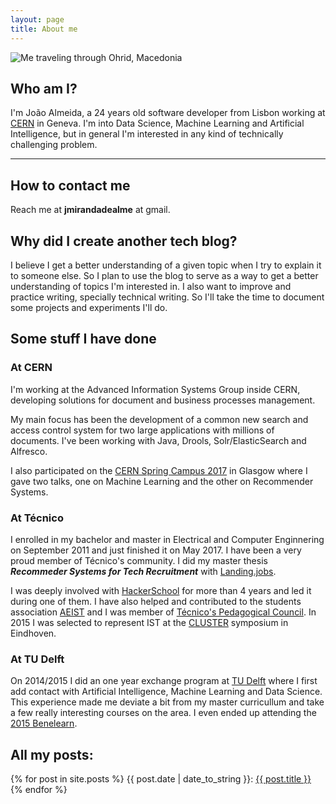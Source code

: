 ```yaml
---
layout: page
title: About me
---
```




![Me traveling through Ohrid, Macedonia](../public/Me_in_Ohrid.JPG)

## Who am I?

I'm João Almeida, a 24 years old software developer from Lisbon working at [CERN](https://cern.ch) in Geneva. I'm into Data Science, Machine Learning and Artificial Intelligence, but in general I'm interested in any kind of technically challenging problem.


-----

## How to contact me

Reach me at __jmirandadealme__ at gmail.

## Why did I create another tech blog?

I believe I get a better understanding of a given topic when I try to explain it to someone else.
So I plan to use the blog to serve as a way to get a better understanding of topics I'm interested in.
I also want to improve and practice writing, specially technical writing.
So I'll take the time to document some projects and experiments I'll do.

## Some stuff I have done

### At CERN

I'm working at the Advanced Information Systems Group inside CERN, developing solutions for document and business processes management.

My main focus has been the development of a common new search and access control system for two large applications with millions of documents.
I've been working with Java, Drools, Solr/ElasticSearch and Alfresco.

I also participated on the [CERN Spring Campus 2017](http://www.gla.ac.uk/schools/computing/60thanniversary/cernspringcampus/) in Glasgow where I gave two talks, one on Machine Learning and the other on Recommender Systems.

### At Técnico

I enrolled in my bachelor and master in Electrical and Computer Enginnering on September 2011 and just finished it on May 2017. I have been a very proud member of Técnico's community.
I did my master thesis **_Recommeder Systems for Tech Recruitment_** with [Landing.jobs](http://landing.jobs).
<!-- You can lear more about it here TODO make a post and asdd link -->

I was deeply involved with [HackerSchool](http://hackerschool.io) for more than 4 years and led it during one of them. I have also helped and contributed to the students association [AEIST](http://www.aeist.pt/) and I was member of [Técnico's Pedagogical Council](http://conselhopedagogico.tecnico.ulisboa.pt/). In 2015 I was selected to represent IST at the [CLUSTER](https://cluster.org/) symposium in Eindhoven.

### At TU Delft

On 2014/2015 I did an one year exchange program at [TU Delft](http://tudelft.nl) where I first add contact with Artificial Intelligence, Machine Learning and Data Science. This experience made me deviate a bit from my master curricullum and take a few really interesting courses on the area. I even ended up attending the [2015 Benelearn](http://www.benelearn2015.nl/).

## All my posts:

{% for post in site.posts %}
{{ post.date | date_to_string }}: [{{ post.title }}]({{site.baseurl}}{{post.url}})
{% endfor %}

